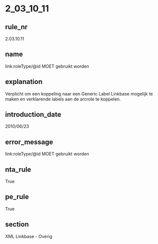 # 2_03_10_11

## rule_nr
2.03.10.11

## name
link:roleType/@id MOET gebruikt worden

## explanation
Verplicht om een koppeling naar een Generic Label Linkbase mogelijk te maken en verklarende labels aan de arcrole te koppelen.

## introduction_date
2010/06/23

## error_message
link:roleType/@id MOET gebruikt worden

## nta_rule
True

## pe_rule
True

## section
XML Linkbase - Overig

